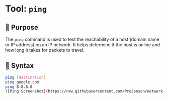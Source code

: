 # Tool: `ping`

## 🔧 Purpose
The `ping` command is used to test the reachability of a host (domain name or IP address) on an IP network. It helps determine if the host is online and how long it takes for packets to travel.

## 📘 Syntax
```bash
ping [destination]
ping google.com
ping 8.8.8.8
![Ping Screenshot](https://raw.githubusercontent.com/ProJensen/network-tools-guide/refs/heads/main/screenshots/ping-example.png)
